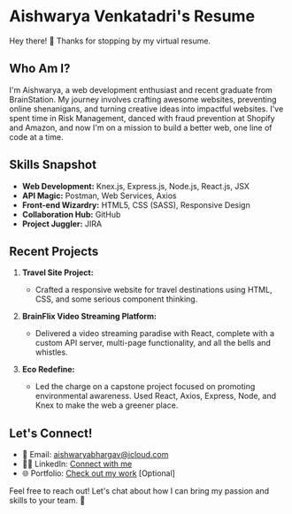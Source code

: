 # Aishwarya Venkatadri's Resume

Hey there! 👋 Thanks for stopping by my virtual resume.

## Who Am I?

I'm Aishwarya, a web development enthusiast and recent graduate from BrainStation. My journey involves crafting awesome websites, preventing online shenanigans, and turning creative ideas into impactful websites. I've spent time in Risk Management, danced with fraud prevention at Shopify and Amazon, and now I'm on a mission to build a better web, one line of code at a time.

## Skills Snapshot

- **Web Development:** Knex.js, Express.js, Node.js, React.js, JSX
- **API Magic:** Postman, Web Services, Axios
- **Front-end Wizardry:** HTML5, CSS (SASS), Responsive Design
- **Collaboration Hub:** GitHub
- **Project Juggler:** JIRA

## Recent Projects

1. **Travel Site Project:**
   - Crafted a responsive website for travel destinations using HTML, CSS, and some serious component thinking.

2. **BrainFlix Video Streaming Platform:**
   - Delivered a video streaming paradise with React, complete with a custom API server, multi-page functionality, and all the bells and whistles.

3. **Eco Redefine:**
   - Led the charge on a capstone project focused on promoting environmental awareness. Used React, Axios, Express, Node, and Knex to make the web a greener place.

## Let's Connect!

- 📧 Email: aishwaryabhargav@icloud.com
- 👩‍💼 LinkedIn: [Connect with me](https://www.linkedin.com/in/aishwarya-venkatadri/)
- 🌐 Portfolio: [Check out my work](#) [Optional]

Feel free to reach out! Let's chat about how I can bring my passion and skills to your team. 🚀

